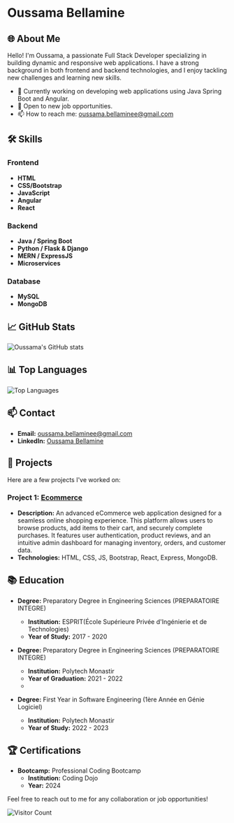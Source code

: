 # Oussama Bellamine

## 🌐 About Me
Hello! I'm Oussama, a passionate Full Stack Developer specializing in building dynamic and responsive web applications. I have a strong background in both frontend and backend technologies, and I enjoy tackling new challenges and learning new skills.

- 🔭 Currently working on developing web applications using Java Spring Boot and Angular.
- 💼 Open to new job opportunities.
- 📫 How to reach me: [oussama.bellaminee@gmail.com](mailto:oussama.bellaminee@gmail.com)

## 🛠️ Skills

### Frontend
- **HTML**
- **CSS/Bootstrap**
- **JavaScript**
- **Angular**
- **React**

### Backend
- **Java / Spring Boot**
- **Python / Flask & Django**
- **MERN / ExpressJS**
- **Microservices**

### Database
- **MySQL**
- **MongoDB**
  
## 📈 GitHub Stats
![Oussama's GitHub stats](https://github-readme-stats.vercel.app/api?username=BellamineOussama&show_icons=true&theme=radical)

## 📊 Top Languages
![Top Languages](https://github-readme-stats.vercel.app/api/top-langs/?username=BellamineOussama&layout=compact&theme=radical)

## 📫 Contact
- **Email:** [oussama.bellaminee@gmail.com](mailto:oussama.bellaminee@gmail.com)
- **LinkedIn:** [Oussama Bellamine](https://www.linkedin.com/in/oussama-bellamine-4bb2882b1/)

## 💼 Projects
Here are a few projects I've worked on:

### Project 1: [Ecommerce](https://github.com/BellamineOussama/My-Projects/tree/main/ecommerce)
- **Description:** An advanced eCommerce web application designed for a seamless online shopping experience. This platform allows users to browse products, add items to their cart, and securely complete purchases. It features user authentication, product reviews, and an intuitive admin dashboard for managing inventory, orders, and customer data.
- **Technologies:** HTML, CSS, JS, Bootstrap, React, Express, MongoDB.

## 📚 Education

- **Degree:** Preparatory Degree in Engineering Sciences (PREPARATOIRE INTEGRE)
  - **Institution:** ESPRIT(École Supérieure Privée d'Ingénierie et de Technologies)
  - **Year of Study:** 2017 - 2020

- **Degree:** Preparatory Degree in Engineering Sciences (PREPARATOIRE INTEGRE)
  - **Institution:** Polytech Monastir
  - **Year of Graduation:** 2021 - 2022
  - 
- **Degree:** First Year in Software Engineering (1ère Année en Génie Logiciel)
  - **Institution:** Polytech Monastir
  - **Year of Study:** 2022 - 2023

## 🏆 Certifications
- **Bootcamp:** Professional Coding Bootcamp
  - **Institution:** Coding Dojo
  - **Year:** 2024
  

Feel free to reach out to me for any collaboration or job opportunities!

![Visitor Count](https://visitor-badge.laobi.icu/badge?page_id=BellamineOussama.My-Projects)
